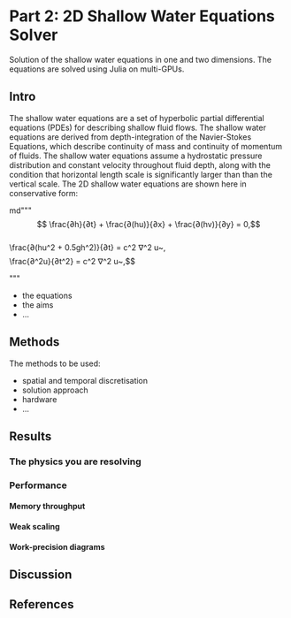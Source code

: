 # Part 2: 2D Shallow Water Equations Solver
Solution of the shallow water equations in one and two dimensions. The equations are solved using Julia on multi-GPUs.

## Intro
The shallow water equations are a set of hyperbolic partial differential equations (PDEs) for describing shallow fluid flows. The shallow water equations are derived from depth-integration of the Navier-Stokes Equations, which describe continuity of mass and continuity of momentum of fluids. The shallow water equations assume a hydrostatic pressure distribution and constant velocity throughout fluid depth, along with the condition that horizontal length scale is significantly larger than than the vertical scale. The 2D shallow water equations are shown here in conservative form:

md"""
$$ \frac{∂h}{∂t} + \frac{∂(hu)}{∂x} + \frac{∂(hv)}{∂y} = 0,$$  
\frac{∂(hu^2 + 0.5gh^2)}{∂t} = c^2 ∇^2 u~,$$
$$ \frac{∂^2u}{∂t^2} = c^2 ∇^2 u~,$$

"""

<!-- What's all about. Brief overview about: -->
<!-- - the process -->
- the equations
- the aims
- ...

## Methods
The methods to be used:
- spatial and temporal discretisation
- solution approach
- hardware
- ...

## Results

### The physics you are resolving

### Performance

#### Memory throughput

#### Weak scaling

#### Work-precision diagrams

## Discussion

## References
